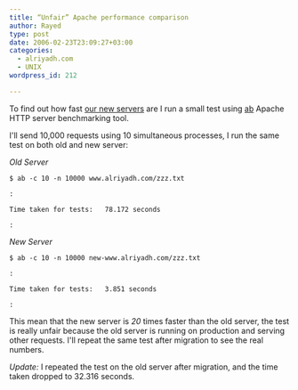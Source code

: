 ```yaml
---
title: “Unfair” Apache performance comparison
author: Rayed
type: post
date: 2006-02-23T23:09:27+03:00
categories:
  - alriyadh.com
  - UNIX
wordpress_id: 212

---
```


To find out how fast [our new servers](/posts/2006/02/alriyadhcom-new-servers/) are I run a small test using <a href="http://httpd.apache.org/docs/1.3/programs/ab.html">ab</a> Apache HTTP server benchmarking tool.

I'll send 10,000 requests using 10 simultaneous processes, I run the same test on both old and new server:

*Old Server*

    $ ab -c 10 -n 10000 www.alriyadh.com/zzz.txt

    :

    Time taken for tests:   78.172 seconds

    :


*New Server*

    $ ab -c 10 -n 10000 new-www.alriyadh.com/zzz.txt

    :

    Time taken for tests:   3.851 seconds

    :


This mean that the new server is *20* times faster than the old server, the test is really unfair because the old server is running on production and serving other requests. I'll repeat the same test after migration to see the real numbers.</p>

*Update:* I repeated the test on the old server after migration, and the time taken dropped to 32.316 seconds.
